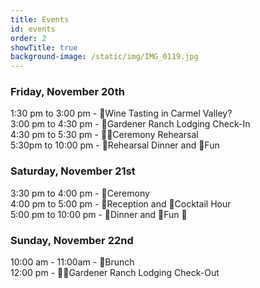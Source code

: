 ```yaml
---
title: Events
id: events
order: 2
showTitle: true
background-image: /static/img/IMG_0119.jpg
---
```

### **Friday, November 20th**

1:30 pm to 3:00 pm - 🚂Wine Tasting in Carmel Valley?\
3:00 pm to 4:30 pm - 🏡Gardener Ranch Lodging Check-In\
4:30 pm to 5:30 pm - 🧑‍🎓Ceremony Rehearsal\
5:30pm to 10:00 pm - 🌮Rehearsal Dinner and 💃Fun

### **Saturday, November 21st**

3:30 pm to 4:00 pm - 💍Ceremony\
4:00 pm to 5:00 pm - 🎊Reception and 🍾Cocktail Hour\
5:00 pm to 10:00 pm - 🍕Dinner and 🕺Fun 🌭

### **Sunday, November 22nd**

10:00 am - 11:00am - 🥂Brunch\
12:00 pm - 💁‍♀️Gardener Ranch Lodging Check-Out
